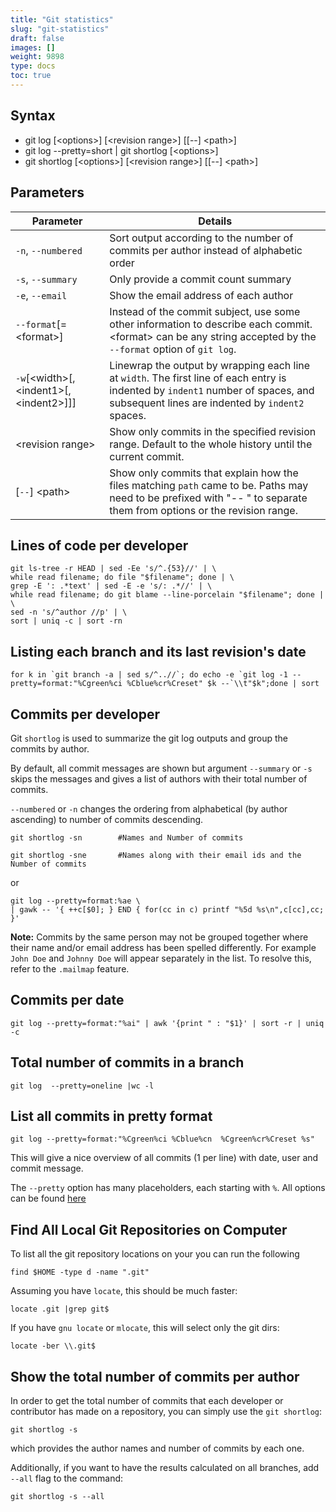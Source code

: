 ```yaml
---
title: "Git statistics"
slug: "git-statistics"
draft: false
images: []
weight: 9898
type: docs
toc: true
---
```


## Syntax
 - git log [\<options>] [\<revision range>] [[--] \<path>]
 - git log --pretty=short | git shortlog [\<options>]
 - git shortlog [\<options>] [\<revision range>] [[--] \<path>]

## Parameters
| Parameter | Details |
| --------- | ------- |
| `-n`, `--numbered` | Sort output according to the number of commits per author instead of alphabetic order |
| `-s`, `--summary` | Only provide a commit count summary
| `-e`, `--email` | Show the email address of each author
| `--format`[=\<format>] | Instead of the commit subject, use some other information to describe each commit. \<format> can be any string accepted by the `--format` option of `git log`. |
| `-w`[\<width>[,\<indent1>[,\<indent2>]]] | Linewrap the output by wrapping each line at `width`. The first line of each entry is indented by `indent1` number of spaces, and subsequent lines are indented by `indent2` spaces. |
| \<revision range> | Show only commits in the specified revision range. Default to the whole history until the current commit. |
| [`--`] \<path> | Show only commits that explain how the files matching `path` came to be. Paths may need to be prefixed with "--   " to separate them from options or the revision range. |

## Lines of code per developer


    git ls-tree -r HEAD | sed -Ee 's/^.{53}//' | \
    while read filename; do file "$filename"; done | \
    grep -E ': .*text' | sed -E -e 's/: .*//' | \
    while read filename; do git blame --line-porcelain "$filename"; done | \
    sed -n 's/^author //p' | \
    sort | uniq -c | sort -rn

## Listing each branch and its last revision's date
    for k in `git branch -a | sed s/^..//`; do echo -e `git log -1 --pretty=format:"%Cgreen%ci %Cblue%cr%Creset" $k --`\\t"$k";done | sort

## Commits per developer
Git `shortlog` is used to summarize the git log outputs and group the commits by author.

By default, all commit messages are shown but argument `--summary` or `-s` skips the messages and gives a list of authors with their total number of commits.

`--numbered` or `-n` changes the ordering from alphabetical (by author ascending) to number of commits descending.

    git shortlog -sn        #Names and Number of commits

    git shortlog -sne       #Names along with their email ids and the Number of commits
or 

    git log --pretty=format:%ae \
    | gawk -- '{ ++c[$0]; } END { for(cc in c) printf "%5d %s\n",c[cc],cc; }'


**Note:** Commits by the same person may not be grouped together where their name and/or email address has been spelled differently. For example `John Doe` and `Johnny Doe` will appear separately in the list. To resolve this, refer to the `.mailmap` feature.

## Commits per date

    git log --pretty=format:"%ai" | awk '{print " : "$1}' | sort -r | uniq -c


## Total number of commits in a  branch 
    git log  --pretty=oneline |wc -l

## List all commits in pretty format
    git log --pretty=format:"%Cgreen%ci %Cblue%cn  %Cgreen%cr%Creset %s"
This will give a nice overview of all commits (1 per line) with date, user and commit message.

The `--pretty` option has many placeholders, each starting with `%`. All options can be found [here ][1]


  [1]: https://git-scm.com/docs/pretty-formats

## Find All Local Git Repositories on Computer
To list all the git repository locations on your you can run the following 

    find $HOME -type d -name ".git"

Assuming you have `locate`, this should be much faster:

    locate .git |grep git$

If you have `gnu locate` or `mlocate`, this will select only the git dirs:

    locate -ber \\.git$

## Show the total number of commits per author
In order to get the total number of commits that each developer or contributor has made on a repository, you can simply use the `git shortlog`: 

    git shortlog -s
which provides the author names and number of commits by each one.

Additionally, if you want to have the results calculated on all branches, add `--all` flag to the command:

    git shortlog -s --all

